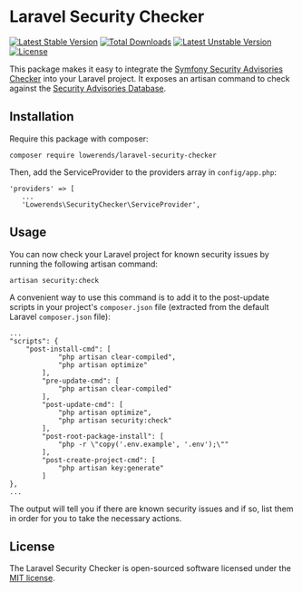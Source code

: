 # Laravel Security Checker
[![Latest Stable Version](https://poser.pugx.org/lowerends/laravel-security-checker/v/stable)](https://packagist.org/packages/lowerends/laravel-security-checker) [![Total Downloads](https://poser.pugx.org/lowerends/laravel-security-checker/downloads)](https://packagist.org/packages/lowerends/laravel-security-checker) [![Latest Unstable Version](https://poser.pugx.org/lowerends/laravel-security-checker/v/unstable)](https://packagist.org/packages/lowerends/laravel-security-checker) [![License](https://poser.pugx.org/lowerends/laravel-security-checker/license)](https://packagist.org/packages/lowerends/laravel-security-checker)

This package makes it easy to integrate the [Symfony Security Advisories Checker](https://security.sensiolabs.org/) into your Laravel project. It exposes an artisan command to check against the [Security Advisories Database](https://security.sensiolabs.org/database).

## Installation

Require this package with composer:

```
composer require lowerends/laravel-security-checker
```

Then, add the ServiceProvider to the providers array in `config/app.php`:

```
'providers' => [
   ...
   'Lowerends\SecurityChecker\ServiceProvider',
```

## Usage

You can now check your Laravel project for known security issues by running the following artisan command:

```
artisan security:check
```

A convenient way to use this command is to add it to the post-update scripts in your project's `composer.json` file (extracted from the default Laravel `composer.json` file):

```
...
"scripts": {
    "post-install-cmd": [
            "php artisan clear-compiled",
            "php artisan optimize"
        ],
        "pre-update-cmd": [
            "php artisan clear-compiled"
        ],
        "post-update-cmd": [
            "php artisan optimize",
            "php artisan security:check"
        ],
        "post-root-package-install": [
            "php -r \"copy('.env.example', '.env');\""
        ],
        "post-create-project-cmd": [
            "php artisan key:generate"
        ]
},
...
```

The output will tell you if there are known security issues and if so, list them in order for you to take the necessary actions.

## License

The Laravel Security Checker is open-sourced software licensed under the [MIT license](http://opensource.org/licenses/MIT).
